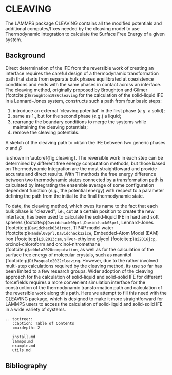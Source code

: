 # CLEAVING

The LAMMPS package CLEAVING contains all the modified potentials and additional computes/fixes needed by the cleaving model to use Thermodynamic Integration to calculate the Surface Free Energy of a given system.

## Background

Direct determination of the IFE from the reversible work of creating an interface requires the careful design of a thermodynamic transformation path that starts from separate bulk phases equilibrated at coexistence conditions and ends with the same phases in contact across an interface. The cleaving method, originally proposed by Broughton and Gilmer {footcite:p}`Broughton1986Cleaving` for the calculation of the solid-liquid IFE in a Lennard-Jones system, constructs such a path from four basic steps:

1. introduce an external 'cleaving potential' in the first phase (*e.g.* a solid);
2. same as 1., but for the second phase (*e.g*.) a liquid;
3. rearrange the boundary conditions to merge the systems while maintaining the cleaving potentials;
4. remove the cleaving potentials.

A sketch of the cleaving path to obtain the IFE between two generic phases $\alpha$ and $\beta$

is shown in \autoref{fig:cleaving}. The reversible work in each step can be determined by different free energy computation methods, but those based on Thermodynamic Integration are the most straightfoward and provide accurate and direct results. With TI methods the free energy difference between two thermodynamic states connected by a transformation path is calculated by integrating the ensemble average of some configuration dependent function (*e.g.*, the potential energy) with respect to a parameter defining the path from the initial to the final thermodynamic state.

To date, the cleaving method, which owes its name to the fact that each bulk phase is "cleaved", i.e., cut at a certain position to create the new interface, has been used to calculate the solid-liquid IFE in hard and soft spheres {footcite:p}`Davidchack00prl,Davidchack05prl`, Lennard-Jones {footcite:p}`Davidchack03direct`, TIP4P model water {footcite:p}`Handel08prl,Davidchack12ice`, Embedded-Atom Model (EAM) iron {footcite:p}`Liu2013csm`, silver-ethylene glycol {footcite:p}`Qi2016jcp`, orcinol-chloroform and orcinol-nitromethane {footcite:p}`addula2020computation`, as well as for the calculation of the surface free energy of molecular crystals, such as mannitol {footcite:p}`DiPasquale2022cleaving`. However, due to the rather involved multi-step calculations required by the cleaving method, its use so far has been limited to a few research groups. Wider adoption of the cleaving approach for the calculation of solid-liquid and solid-solid IFE for different forcefields requires a more convenient simulation interface for the construction of the thermodynamic transformation path and calculation of the reversible work along this path. Here we attempt to fill this need with the CLEAVING package, which is designed to make it more straightforward for LAMMPS users to access the calculation of solid-liquid and solid-solid IFE in a wide variety of systems.

```{eval-rst}
.. toctree::
   :caption: Table of Contents
   :maxdepth: 2
   
   install.md
   lammps.md
   example.md
   utils.md
```

## Bibliography

```{footbibliography}

```

